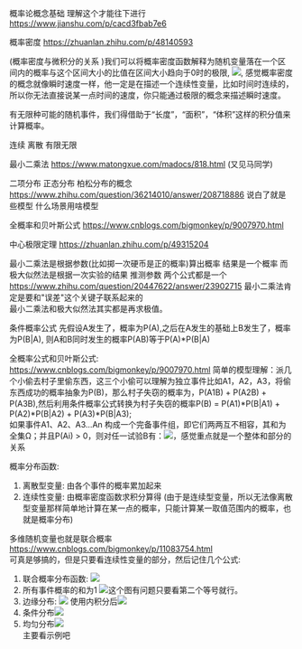 概率论概念基础 理解这个才能往下进行 https://www.jianshu.com/p/cacd3fbab7e6<br/>

概率密度 https://zhuanlan.zhihu.com/p/48140593 

(概率密度与微积分的关系 )我们可以将概率密度函数解释为随机变量落在一个区间内的概率与这个区间大小的比值在区间大小趋向于0时的极限, <img src="https://pic1.zhimg.com/v2-e7e2daf4fd12d1c6613cc4bf7cfe6104_r.jpg" />, 感觉概率密度的概念就像瞬时速度一样，他一定是在描述一个连续性变量，比如时间时连续的，所以你无法直接说某一点时间的速度，你只能通过极限的概念来描述瞬时速度。

有无限种可能的随机事件，我们得借助于“长度”，“面积”，“体积”这样的积分值来计算概率。

连续 离散 有限无限

最小二乘法 https://www.matongxue.com/madocs/818.html (又见马同学)

二项分布 正态分布 柏松分布的概念 https://www.zhihu.com/question/36214010/answer/208718886
说白了就是些模型 什么场景用啥模型 

全概率和贝叶斯公式 https://www.cnblogs.com/bigmonkey/p/9007970.html

中心极限定理 https://zhuanlan.zhihu.com/p/49315204

最小二乘法是根据参数(比如掷一次硬币是正的概率)算出概率 结果是一个概率
而极大似然法是根据一次实验的结果 推测参数
两个公式都是一个
https://www.zhihu.com/question/20447622/answer/23902715
最小二乘法肯定是要和"误差"这个关键子联系起来的 <br/>
最小二乘法和极大似然法其实都是再求极值。

条件概率公式 先假设A发生了，概率为P(A),之后在A发生的基础上B发生了，概率为P(B|A),
则A和B同时发生的概率P(AB)等于P(A)*P(B|A)

全概率公式和贝叶斯公式: https://www.cnblogs.com/bigmonkey/p/9007970.html 简单的模型理解：派几个小偷去村子里偷东西，这三个小偷可以理解为独立事件比如A1，A2，A3，将偷东西成功的概率抽象为P(B)，那么村子失窃的概率为，P(A1B) + P(A2B) + P(A3B),然后利用条件概率公式转换为村子失窃的概率P(B) = P(A1)*P(B|A1) + P(A2)*P(B|A2) + P(A3)*P(B|A3); <br/>如果事件A1、A2、A3…An 构成一个完备事件组，即它们两两互不相容，其和为全集Ω；并且P(Ai) > 0，则对任一试验B有：<img src="https://images2018.cnblogs.com/blog/1203675/201805/1203675-20180508135435979-739156765.png" />，感觉重点就是一个整体和部分的关系

概率分布函数: <br/>
1. 离散型变量: 由各个事件的概率累加起来 <br/>
2. 连续性变量: 由概率密度函数求积分算得 (由于是连续型变量，所以无法像离散型变量那样简单地计算在某一点的概率，只能计算某一取值范围内的概率，也就是概率分布)

多维随机变量也就是联合概率 https://www.cnblogs.com/bigmonkey/p/11083754.html<br/>
可真是够搞的，但是只要看连续性变量的部分，然后记住几个公式:<br/>
1. 联合概率分布函数: <img src="https://img2018.cnblogs.com/blog/1203675/201906/1203675-20190625163227252-1887409838.png" /><br/>
2. 所有事件概率的和为1 <img src="https://img2018.cnblogs.com/blog/1203675/201906/1203675-20190625163336610-540770623.png" />这个图有问题只要看第二个等号就行。<br/>
3. 边缘分布: <img src="https://img2018.cnblogs.com/blog/1203675/201906/1203675-20190625163445890-878975766.png" /> 使用内积分后<img src="https://img2018.cnblogs.com/blog/1203675/201906/1203675-20190625163553305-1519897908.png" /><br/>
4. 条件分布<img src="https://img2018.cnblogs.com/blog/1203675/201906/1203675-20190625163647978-1714887173.png" /><br/>
5. 均匀分布<img src="https://img2018.cnblogs.com/blog/1203675/201906/1203675-20190625164036134-1557376801.png" /><br/>
主要看示例吧 
